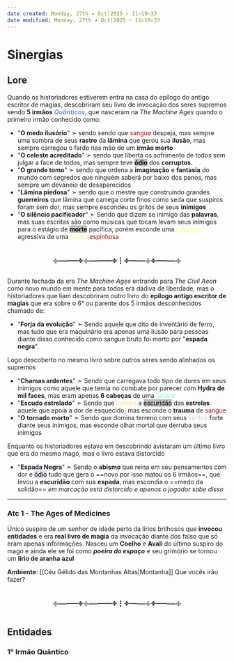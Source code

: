 ```yaml
---
date created: Monday, 27th ✦ Oct┆2025 ➣ 11▫19▫33
date modified: Monday, 27th ✦ Oct┆2025 ➣ 11▫19▫33
---
```


# Sinergias
## Lore
Quando os historiadores estiverem entra na casa do epílogo do antigo escritor de magias, descobriram seu livro de invocação dos seres supremos sendo **5 irmãos** <span style="font-style:italic; font-weight:bold; color:rgb(100, 149, 237)">Quânticos</span>, que nasceram na *The Machine Ages* quando o primeiro irmão conhecido como:
- "**O medo ilusório**" ➣ sendo sendo que <span style="color:rgb(180, 0, 0)">sangue</span> despeja, mas sempre uma sombra de seus **rastro** da **lâmina** que gerou sua **ilusão**, mas sempre carregou o fardo nas mão de um **irmão morto**
- "**O celeste acreditado**" ➣ sendo que liberta os sofrimento de todos sem julgar a face de todos, mas sempre teve <mark style="background: rgb(190, 190, 190);"><span style="font-weight:bold; color:rgb(0, 0, 0)">ódio</span></mark> dos **corruptos**.
- "**O grande tomo**" ➣ sendo que ordena a **imaginação** e **fantasia** do mundo com segredos que ninguém saberá por baixo dos panos, mas sempre um devaneio de desaparecidos
- "**Lâmina piedosa**" ➣ sendo que o mestre que construindo grandes **guerreiros** que lâmina que carrega corte finos como seda que suspiros foram sem dor, mas sempre escondeu os gritos de seus **inimigos**
- "**O silêncio pacificador**" ➣ Sendo que dizem se inimigo das **palavras**, mas suas escritas são como músicas que tocam levam seus inimigos para o estágio de <mark style="background: rgb(190, 190, 190);"><span style="font-weight:bold; color:rgb(0, 0, 0)">morte</span></mark> pacífica, porém esconde uma <span style="color:rgb(255, 255, 127)">natureza</span> agressiva de uma <span style="color:rgb(255, 255, 127)">planta</span> <span style="color:rgb(180, 0, 0)">espinhosa</span>

<br>
<center>
࿇══━━━✥࿇══━━━━✥ ┇ ✥━━══࿇✥━━━══࿇
</center>

Durante fechada da era *The Machine Ages* entrando para *The Civil Aeon* como novo mundo em mente para todos era dádiva de liberdade, mas o historiadores que liam descobriram outro livro do **epílogo antigo escritor de magias** que era sobre o 6° ou parente dos 5 irmãos desconhecidos chamado de:
- "**Forja da evolução**" ➣ Sendo aquele que dito de inventário de ferro, mas tudo que era maquinário era apenas uma ilusão para pessoas diante disso conhecido como sangue bruto foi morto por "**espada negra**".

Logo descoberto no mesmo livro sobre outros seres sendo alinhados os supremos
- "**Chamas ardentes**" ➣ Sendo que carregava todo tipo de dores em seus inimigos como aquele que temia no combate por parecer com **Hydra de mil faces**, mas eram apenas **6 cabeças** de uma <span style="color:rgb(127, 255, 197)">neutra</span>
- "**Escudo estrelado**" ➣ Sendo que <span style="color:rgb(255, 218, 127)">ilumina</span> a <mark style="background:rgb(190, 190, 190);"><span style="color:rgb(0, 0, 0)">escuridão</span></mark> das **estrelas** aquele que apoia a dor de esquecido, mas esconde o **trauma** de <span style="color:rgb(180, 0, 0)">sangue</span> 
- "**O tornado morto**" ➣ Sendo que domina terreno com seus <span style="color:rgb(196, 202, 209)">ventos</span> forte diante seus inimigos, mas esconde olhar mortal que derruba seus inimigos

Enquanto os historiadores estava em descobrindo avistaram um último livro que era do mesmo mago, mas o livro estava distorcido
- "**Espada Negra**" ➣ Sendo o **abismo** que reina em seu pensamentos com dor e <mark style="background: #CACFD9A6;"><span style="color:rgb(0, 0, 0)">ódio</span></mark> tudo que gera o ==novo por isso matou os 6 irmãos==, que levou a **escuridão** com sua **espada**, mas escondia o ==medo da solidão==
*em marcação está distorcido e apenas o jogador sabe disso*

---
### Atc 1 - The Ages of Medicines
Único suspiro de um senhor de idade perto da lírios brilhosos que **invocou entidades** e era **real livro de magia** da invocação diante dos falso que só eram apenas informações.
Nasceu um **Coelho** e **Avali** do último suspiro do mago e ainda ele se foi como ***poeira do espaço*** e seu grimório se tornou um **lírio de aranha azul**

**Ambiente**: [[Céu Gélido das Montanhas Altas|Montanha]]
Que vocês irão fazer?

<br>
<center>
࿇══━━━✥࿇══━━━━✥ ┇ ✥━━══࿇✥━━━══࿇
</center>

## Entidades
### 1° Irmão Quântico
